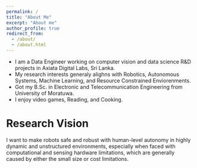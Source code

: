 ```yaml
---
permalink: /
title: "About Me"
excerpt: "About me"
author_profile: true
redirect_from: 
  - /about/
  - /about.html
---
```


* I am a Data Engineer working on computer vision and data science R&D projects in Axiata Digital Labs, Sri Lanka.
* My research interests generaly alighns with Robotics, Autonomous Systems, Machine Learning, and Resource Constrained Enviorenments.
* Got my B.Sc. in Electronic and Telecommunication Engineering from University of Moratuwa.
* I enjoy video games, Reading, and Cooking.

Research Vision
======
I want to make robots safe and robust with human-level autonomy in highly dynamic and unstructured environments, especially when faced with computational and sensing hardware limitations, which are generally caused by either the small size or cost limitations.

